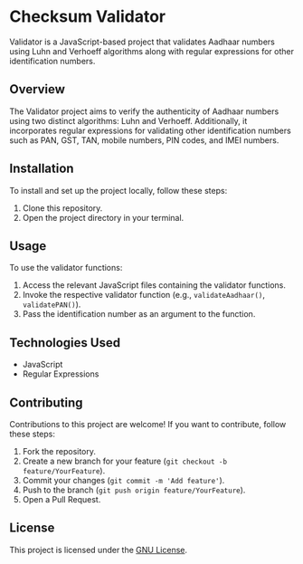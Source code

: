 # Checksum Validator

 Validator is a JavaScript-based project that validates Aadhaar numbers using Luhn and Verhoeff algorithms along with regular expressions for other identification numbers.

## Overview

The  Validator project aims to verify the authenticity of Aadhaar numbers using two distinct algorithms: Luhn and Verhoeff. Additionally, it incorporates regular expressions for validating other identification numbers such as PAN, GST, TAN, mobile numbers, PIN codes, and IMEI numbers.

## Installation

To install and set up the project locally, follow these steps:

1. Clone this repository.
2. Open the project directory in your terminal.


## Usage

To use the validator functions:

1. Access the relevant JavaScript files containing the validator functions.
2. Invoke the respective validator function (e.g., `validateAadhaar()`, `validatePAN()`).
3. Pass the identification number as an argument to the function.

## Technologies Used

- JavaScript
- Regular Expressions

## Contributing

Contributions to this project are welcome! If you want to contribute, follow these steps:

1. Fork the repository.
2. Create a new branch for your feature (`git checkout -b feature/YourFeature`).
3. Commit your changes (`git commit -m 'Add feature'`).
4. Push to the branch (`git push origin feature/YourFeature`).
5. Open a Pull Request.

## License

This project is licensed under the [GNU License](./.github/LICENSE).
